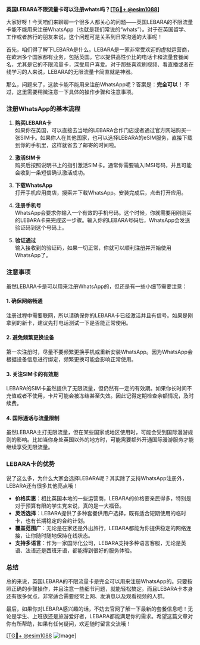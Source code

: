 **英国LEBARA不限流量卡可以注册whats吗？[[TG💪+ @esim1088](https://t.me/s/esim1088)]**

大家好呀！今天咱们来聊聊一个很多人都关心的问题——英国LEBARA的不限流量卡能不能用来注册WhatsApp（也就是我们常说的“whats”）。对于在英国留学、工作或者旅行的朋友来说，这个问题可是关系到日常沟通的大事呢！

首先，咱们得了解下LEBARA是什么。LEBARA是一家非常受欢迎的虚拟运营商，在欧洲多个国家都有业务，包括英国。它以提供高性价比的电话卡和流量套餐闻名，尤其是它的不限流量卡，深受用户喜爱。对于那些喜欢刷视频、看直播或者在线学习的人来说，LEBARA的无限流量卡简直就是神器。

那么，问题来了，这款卡能不能用来注册WhatsApp呢？答案是：**完全可以！** 不过，这里需要稍微注意一下具体的操作步骤和注意事项。

### 注册WhatsApp的基本流程

1. **购买LEBARA卡**  
   如果你在英国，可以直接去当地的LEBARA合作门店或者通过官方网站购买一张SIM卡。如果你人在其他国家，也可以选择LEBARA的eSIM服务，直接下载到你的手机里，这样就省去了邮寄的时间啦。

2. **激活SIM卡**  
   购买后按照说明书上的指引激活SIM卡。通常你需要输入IMSI号码，并且可能会收到一条短信确认激活成功。

3. **下载WhatsApp**  
   打开手机应用商店，搜索并下载WhatsApp。安装完成后，点击打开应用。

4. **注册手机号**  
   WhatsApp会要求你输入一个有效的手机号码。这个时候，你就需要用刚刚买的LEBARA卡来完成这一步骤。输入你的LEBARA号码后，WhatsApp会发送验证码到这个号码上。

5. **验证通过**  
   输入接收到的验证码，如果一切正常，你就可以顺利注册并开始使用WhatsApp了。

### 注意事项

虽然LEBARA卡是可以用来注册WhatsApp的，但还是有一些小细节需要注意：

#### 1. 确保网络畅通
注册过程中需要联网，所以请确保你的LEBARA卡已经激活并且有信号。如果是刚拿到的新卡，建议先打电话测试一下是否能正常使用。

#### 2. 避免频繁更换设备
第一次注册时，尽量不要频繁更换手机或重新安装WhatsApp。因为WhatsApp会根据设备信息进行绑定，频繁更换可能会影响正常使用。

#### 3. 关注SIM卡的有效期
LEBARA的SIM卡虽然提供了无限流量，但仍然有一定的有效期。如果你长时间不充值或者不使用，卡片可能会被冻结甚至失效。因此记得定期检查余额情况，及时续费。

#### 4. 国际通话与流量限制
虽然LEBARA主打无限流量，但在某些国家或地区使用时，可能会受到国际漫游规则的影响。比如当你身处英国以外的地方时，可能需要额外开通国际漫游服务才能继续享受无限流量。

### LEBARA卡的优势

说了这么多，为什么大家会选择LEBARA呢？其实除了支持WhatsApp注册外，LEBARA还有很多其他亮点哦！

- **价格实惠**：相比英国本地的一些运营商，LEBARA的价格要亲民得多，特别是对于预算有限的学生党来说，真的是一大福音。
- **灵活选择**：LEBARA提供了多种套餐供用户选择，既有适合短期使用的临时卡，也有长期稳定的合约计划。
- **覆盖范围广**：无论是在家还是外出旅行，LEBARA都能为你提供稳定的网络连接，让你随时随地保持在线状态。
- **支持多语言**：作为一家国际化公司，LEBARA支持多种语言客服，无论是英语、法语还是西班牙语，都能得到很好的服务体验。

### 总结

总的来说，英国LEBARA的不限流量卡是完全可以用来注册WhatsApp的。只要按照正确的步骤操作，并且注意一些细节问题，就能轻松搞定。而且LEBARA卡本身还有很多优点，非常适合需要经常上网、发消息以及观看视频的人群。

最后，如果你对LEBARA感兴趣的话，不妨去官网了解一下最新的套餐信息吧！无论是学生、上班族还是旅游爱好者，LEBARA都能满足你的需求。希望这篇文章对你有所帮助，如果有任何疑问，欢迎随时留言交流哦！

[[TG💪+ @esim1088](https://t.me/s/esim1088) ![Image](https://i.postimg.cc/4NQfJmqS/Snipaste-2025-05-13-00-14-12.png)]